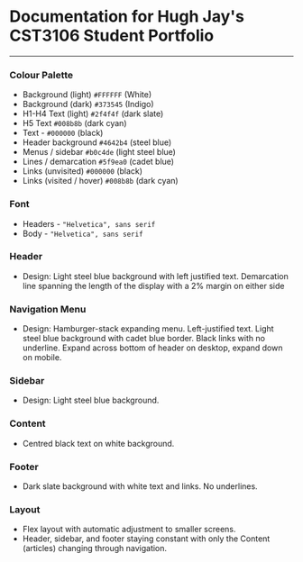 # Documentation for Hugh Jay's CST3106 Student Portfolio
___
### Colour Palette
- Background (light) `#FFFFFF` (White)
- Background (dark) `#373545` (Indigo)
- H1-H4 Text (light) `#2f4f4f` (dark slate)
- H5 Text `#008b8b` (dark cyan)
- Text - `#000000` (black)
- Header background `#4642b4` (steel blue)
- Menus / sidebar `#b0c4de` (light steel blue)
- Lines / demarcation `#5f9ea0` (cadet blue)
- Links (unvisited) `#000000` (black)
- Links (visited / hover) `#008b8b` (dark cyan)

### Font
- Headers - `"Helvetica", sans serif` 
- Body - `"Helvetica", sans serif`

### Header
- Design: Light steel blue background with left justified text. Demarcation line spanning the length of the display with a 2% margin on either side

### Navigation Menu
- Design: Hamburger-stack expanding menu. Left-justified text. Light steel blue background with cadet blue border. Black links with no underline. Expand across bottom of header on desktop, expand down on mobile.

### Sidebar
- Design: Light steel blue background.

### Content
- Centred black text on white background.

### Footer
- Dark slate background with white text and links. No underlines.

### Layout
- Flex layout with automatic adjustment to smaller screens.
- Header, sidebar, and footer staying constant with only the Content (articles) changing through navigation.
